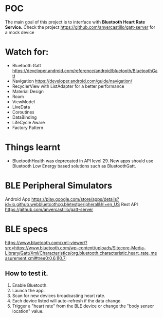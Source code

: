 # POC 
The main goal of this project is to interface with **Bluetooth Heart Rate Service.** 
Check the project https://github.com/anyercastillo/gatt-server for a mock device

# Watch for:
- Bluetooth Gatt https://developer.android.com/reference/android/bluetooth/BluetoothGatt 
- Navigation https://developer.android.com/guide/navigation/
- RecyclerView with ListAdapter for a better performance
- Material Design
- Room
- ViewModel
- LiveData
- Coroutines
- DataBinding
- LifeCycle Aware
- Factory Pattern

# Things learnt
- BluetoothHealth was deprecated in API level 29. 
New apps should use Bluetooth Low Energy based solutions such as BluetoothGatt.

# BLE Peripheral Simulators

Android App https://play.google.com/store/apps/details?id=io.github.webbluetoothcg.bletestperipheral&hl=en_US
Rest API https://github.com/anyercastillo/gatt-server

# BLE specs
https://www.bluetooth.com/xml-viewer/?src=https://www.bluetooth.com/wp-content/uploads/Sitecore-Media-Library/Gatt/Xml/Characteristics/org.bluetooth.characteristic.heart_rate_measurement.xml#tree0:0,6,1|0,7;

## How to test it.
1. Enable Bluetooth.
2. Launch the app.
3. Scan for new devices broadcasting heart rate.
4. Each device listed will auto-refresh if the data change.
5. Trigger a "heart rate" from the BLE device or change the "body sensor location" value.

